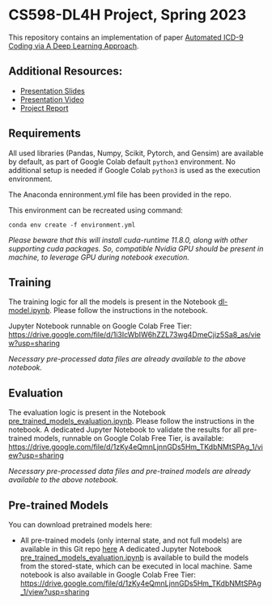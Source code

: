 # CS598-DL4H Project, Spring 2023

This repository contains an implementation of paper [Automated ICD-9 Coding via A Deep Learning Approach](https://www.computer.org/csdl/journal/tb/2019/04/08320340/13rRUxASua9). 

## Additional Resources:

- [Presentation Slides](cs598-dl-project.pptx)
- [Presentation Video](https://youtu.be/9C63Zdyvm9M)
- [Project Report](documents/report.pdf)


## Requirements

All used libraries (Pandas, Numpy, Scikit, Pytorch, and Gensim) are available by default, as part of Google Colab default `python3` environment. No additional setup is needed if Google Colab `python3` is used as the execution environment.

The Anaconda ennironment.yml file has been provided in the repo.

This environment can be recreated using command:

    conda env create -f environment.yml

*Please beware that this will install cuda-runtime 11.8.0, along with other supporting cuda packages. So, compatible Nvidia GPU should be present in machine, to leverage GPU during notebook execution.*

## Training

The training logic for all the models is present in the Notebook [dl-model.ipynb](src/dl_model.ipynb). Please follow the instructions in the notebook.

Jupyter Notebook runnable on Google Colab Free Tier: https://drive.google.com/file/d/1i3IcWbIW6hZZL73wg4DmeCjiz5Sa8_as/view?usp=sharing

*Necessary pre-processed data files are already available to the above notebook.*



## Evaluation


The evaluation logic is present in the Notebook [pre_trained_models_evaluation.ipynb](src/pre_trained_models_evaluation.ipynb). Please follow the instructions in the notebook.
A dedicated Jupyter Notebook to validate the results for all pre-trained models, runnable on Google Colab Free Tier, is available: https://drive.google.com/file/d/1zKy4eQmnLjnnGDs5Hm_TKdbNMtSPAg_1/view?usp=sharing

*Necessary pre-processed data files and pre-trained models are already available to the above notebook.*

## Pre-trained Models

You can download pretrained models here:

- All pre-trained models (only internal state, and not full models) are available in this Git repo [here](trained_models)
A dedicated Jupyter Notebook [pre_trained_models_evaluation.ipynb](src/pre_trained_models_evaluation.ipynb) is available to build the models from the stored-state, which can be executed in local machine. Same notebook is also available in Google Colab Free Tier: https://drive.google.com/file/d/1zKy4eQmnLjnnGDs5Hm_TKdbNMtSPAg_1/view?usp=sharing
